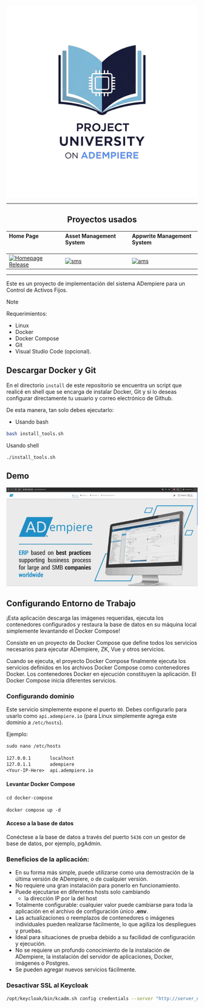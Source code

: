 <p align="center">
  <a href="https://github.com/jesusalbujas/CONTROL-PST/blob/main/LICENSE">
  <a href="https://github.com/jesusalbujas/"> <img width=600px  src="./docs/logo.jpg" alt="Logo"/> </a>
  </a>
</p>

---

<h2 align="center">Proyectos usados</h2>

<div align="center">

| Home Page                                                               | Asset Management System                                                 | Appwrite Management System                                               |
| :---------------------------------------------------------------------- | :---------------------------------------------------------------------- | :----------------------------------------------------------------------- |
| [![Homepage Release](https://img.shields.io/github/v/release/jesusalbujas/project-landing-page)](https://github.com/jesusalbujas/project-landing-page) | [![sms](https://img.shields.io/github/v/release/jesusalbujas/assets-management-system)](https://github.com/jesusalbujas/assets-management-system) | [![ams](https://img.shields.io/github/v/release/jesusalbujas/appwrite-management-system)](https://github.com/jesusalbujas/appwrite-management-system) |

</div>

---

Este es un proyecto de implementación del sistema ADempiere para un Control de Activos Fijos.

> [!NOTE]
> Requerimientos:
> - Linux
> - Docker
> - Docker Compose
> - Git
> - Visual Studio Code (opcional).

## Descargar Docker y Git

En el directorio `install` de este repositorio se encuentra un script que realicé en shell que se encarga de instalar Docker, Git y si lo deseas configurar directamente tu usuario y correo electrónico de Github.

De esta manera, tan solo debes ejecutarlo:

- Usando bash

```bash
bash install_tools.sh
```

Usando shell

```shell\
./install_tools.sh
```

## Demo

![ADempiere Demo](./docs/ADempiere_demo.gif)

## Configurando Entorno de Trabajo

¡Esta aplicación descarga las imágenes requeridas, ejecuta los contenedores configurados y restaura la base de datos en su máquina local simplemente levantando el Docker Compose!

Consiste en un proyecto de Docker Compose que define todos los servicios necesarios para ejecutar ADempiere, ZK, Vue y otros servicios.

Cuando se ejecuta, el proyecto Docker Compose finalmente ejecuta los servicios definidos en los archivos Docker Compose como contenedores Docker. Los contenedores Docker en ejecución constituyen la aplicación. El Docker Compose inicia diferentes servicios.

### Configurando dominio
Este servicio simplemente expone el puerto `80`. Debes configurarlo para usarlo como `api.adempiere.io` (para Linux simplemente agrega este dominio a `/etc/hosts`).

Ejemplo:

```shell
sudo nano /etc/hosts

127.0.0.1       localhost
127.0.1.1       adempiere
<Your-IP-Here>  api.adempiere.io
```

#### Levantar Docker Compose

```
cd docker-compose

docker compose up -d
```

#### Acceso a la base de datos

Conéctese a la base de datos a través del puerto `5436` con un gestor de base de datos, por ejemplo, pgAdmin.

### Beneficios de la aplicación:

- En su forma más simple, puede utilizarse como una demostración de la última versión de ADempiere, o de cualquier versión.
- No requiere una gran instalación para ponerlo en funcionamiento.
- Puede ejecutarse en diferentes hosts solo cambiando
  - la dirección IP por la del host
- Totalmente configurable: cualquier valor puede cambiarse para toda la aplicación en el archivo de configuración único **.env**.
- Las actualizaciones o reemplazos de contenedores o imágenes individuales pueden realizarse fácilmente, lo que agiliza los despliegues y pruebas.
- Ideal para situaciones de prueba debido a su facilidad de configuración y ejecución.
- No se requiere un profundo conocimiento de la instalación de ADempiere, la instalación del servidor de aplicaciones, Docker, imágenes o Postgres.
- Se pueden agregar nuevos servicios fácilmente.

### Desactivar SSL al Keycloak

```sh
/opt/keycloak/bin/kcadm.sh config credentials --server "http://server_name:3333" --realm master --user admin --password admin && /opt/keycloak/bin/kcadm.sh update realms/master -s sslRequired=NONE
```
